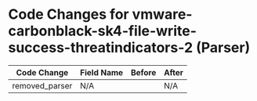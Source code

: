 # Code Changes for vmware-carbonblack-sk4-file-write-success-threatindicators-2 (Parser)

| Code Change | Field Name | Before | After |
|-------------|------------|--------|-------|
| removed_parser | N/A |  | N/A |